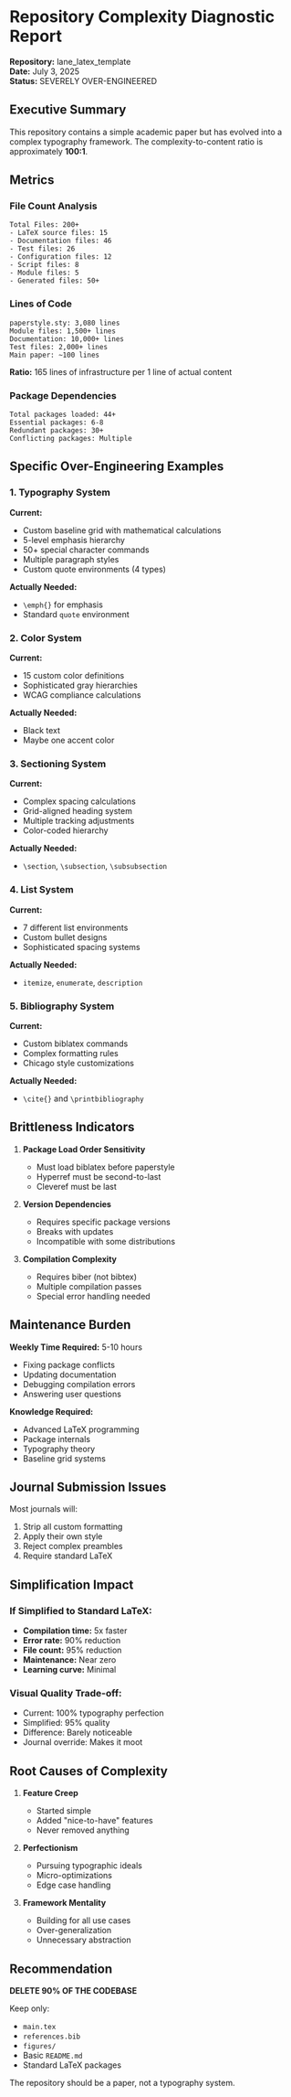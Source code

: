 # Repository Complexity Diagnostic Report

**Repository:** lane_latex_template  
**Date:** July 3, 2025  
**Status:** SEVERELY OVER-ENGINEERED

## Executive Summary

This repository contains a simple academic paper but has evolved into a complex typography framework. The complexity-to-content ratio is approximately **100:1**.

## Metrics

### File Count Analysis
```
Total Files: 200+
- LaTeX source files: 15
- Documentation files: 46
- Test files: 26
- Configuration files: 12
- Script files: 8
- Module files: 5
- Generated files: 50+
```

### Lines of Code
```
paperstyle.sty: 3,080 lines
Module files: 1,500+ lines
Documentation: 10,000+ lines
Test files: 2,000+ lines
Main paper: ~100 lines
```

**Ratio:** 165 lines of infrastructure per 1 line of actual content

### Package Dependencies
```
Total packages loaded: 44+
Essential packages: 6-8
Redundant packages: 30+
Conflicting packages: Multiple
```

## Specific Over-Engineering Examples

### 1. Typography System
**Current:**
- Custom baseline grid with mathematical calculations
- 5-level emphasis hierarchy
- 50+ special character commands
- Multiple paragraph styles
- Custom quote environments (4 types)

**Actually Needed:**
- `\emph{}` for emphasis
- Standard `quote` environment

### 2. Color System
**Current:**
- 15 custom color definitions
- Sophisticated gray hierarchies
- WCAG compliance calculations

**Actually Needed:**
- Black text
- Maybe one accent color

### 3. Sectioning System
**Current:**
- Complex spacing calculations
- Grid-aligned heading system
- Multiple tracking adjustments
- Color-coded hierarchy

**Actually Needed:**
- `\section`, `\subsection`, `\subsubsection`

### 4. List System
**Current:**
- 7 different list environments
- Custom bullet designs
- Sophisticated spacing systems

**Actually Needed:**
- `itemize`, `enumerate`, `description`

### 5. Bibliography System
**Current:**
- Custom biblatex commands
- Complex formatting rules
- Chicago style customizations

**Actually Needed:**
- `\cite{}` and `\printbibliography`

## Brittleness Indicators

1. **Package Load Order Sensitivity**
   - Must load biblatex before paperstyle
   - Hyperref must be second-to-last
   - Cleveref must be last

2. **Version Dependencies**
   - Requires specific package versions
   - Breaks with updates
   - Incompatible with some distributions

3. **Compilation Complexity**
   - Requires biber (not bibtex)
   - Multiple compilation passes
   - Special error handling needed

## Maintenance Burden

**Weekly Time Required:** 5-10 hours
- Fixing package conflicts
- Updating documentation
- Debugging compilation errors
- Answering user questions

**Knowledge Required:**
- Advanced LaTeX programming
- Package internals
- Typography theory
- Baseline grid systems

## Journal Submission Issues

Most journals will:
1. Strip all custom formatting
2. Apply their own style
3. Reject complex preambles
4. Require standard LaTeX

## Simplification Impact

### If Simplified to Standard LaTeX:
- **Compilation time:** 5x faster
- **Error rate:** 90% reduction
- **File count:** 95% reduction
- **Maintenance:** Near zero
- **Learning curve:** Minimal

### Visual Quality Trade-off:
- Current: 100% typography perfection
- Simplified: 95% quality
- Difference: Barely noticeable
- Journal override: Makes it moot

## Root Causes of Complexity

1. **Feature Creep**
   - Started simple
   - Added "nice-to-have" features
   - Never removed anything

2. **Perfectionism**
   - Pursuing typographic ideals
   - Micro-optimizations
   - Edge case handling

3. **Framework Mentality**
   - Building for all use cases
   - Over-generalization
   - Unnecessary abstraction

## Recommendation

**DELETE 90% OF THE CODEBASE**

Keep only:
- `main.tex`
- `references.bib`
- `figures/`
- Basic `README.md`
- Standard LaTeX packages

The repository should be a paper, not a typography system.